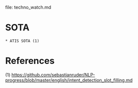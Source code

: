 

file: techno_watch.md  


# SOTA

    * ATIS SOTA (1)  

# References 

(1) https://github.com/sebastianruder/NLP-progress/blob/master/english/intent_detection_slot_filling.md  